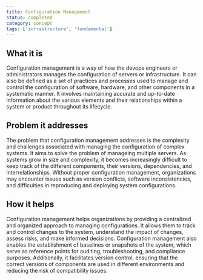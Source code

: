 ```yaml
---
title: Configuration Management
status: completed
category: concept
tags: ['infrastructure', 'fundamental']
---
```


## What it is

Configuration management is a way of how the devops engineers or administrators manages the configuration of servers or infrastructure. It can also be defined as a set of practices and processes used to manage and control the configuration of software, hardware, and other components in a systematic manner. It involves maintaining accurate and up-to-date information about the various elements and their relationships within a system or product throughout its lifecycle.

## Problem it addresses

The problem that configuration management addresses is the complexity and challenges associated with managing the configuration of complex systems. It aims to solve the problem of manageing multiple servers. As systems grow in size and complexity, it becomes increasingly difficult to keep track of the different components, their versions, dependencies, and interrelationships. Without proper configuration management, organizations may encounter issues such as version conflicts, software inconsistencies, and difficulties in reproducing and deploying system configurations.

## How it helps

Configuration management helps organizations by providing a centralized and organized approach to managing configurations. It allows them to track and control changes to the system, understand the impact of changes, assess risks, and make informed decisions. Configuration management also enables the establishment of baselines or snapshots of the system, which serve as reference points for auditing, troubleshooting, and compliance purposes. Additionally, it facilitates version control, ensuring that the correct versions of components are used in different environments and reducing the risk of compatibility issues.
